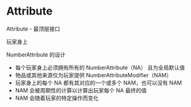 # Attribute

Attribute - 最顶层接口

玩家身上

NumberAttribute 的设计
- 每个玩家身上必须拥有所有的 NumberAttribute（NA） 且为全局默认值
- 物品或其他来源仅为玩家提供 NumberAttributeModifier（NAM）
- 玩家身上的每个 NA 都有其对应的一个或多个 NAM，也可以没有 NAM
- NAM 会被周期性的计算以计算出玩家每个 NA 最终的值
- NAM 会随着玩家的特定操作而变化
